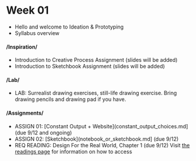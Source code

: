 # Week 01 

* Hello and welcome to Ideation & Prototyping
* Syllabus overview

#### /Inspiration/

* Introduction to Creative Process Assignment (slides will be added)
* Introduction to Sketchbook Assignment (slides will be added)

#### /Lab/

* LAB: Surrealist drawing exercises, still-life drawing exercise. Bring drawing pencils and drawing pad if you have. 

#### /Assignments/ 

* ASSIGN 01: [Constant Output + Website](constant_output_choices.md] (due 9/12 and ongoing)
* ASSIGN 02: [Sketchbook](notebook_or_sketchbook.md] (due 9/12)
* REQ READING: Design For the Real World, Chapter 1 (due 9/12) Visit [the readings page](readings.md) for information on how to access
